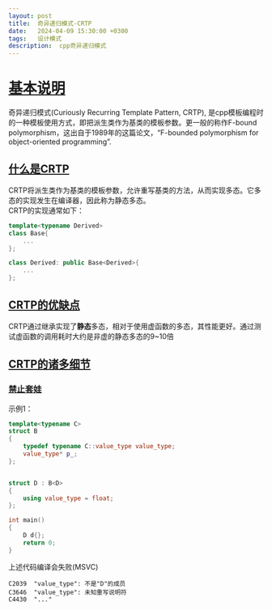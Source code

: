 ```yaml
---
layout: post
title:  奇异递归模式-CRTP
date:   2024-04-09 15:30:00 +0300
tags:   设计模式
description:  cpp奇异递归模式
---
```


# [基本说明](#基本说明)

奇异递归模式(Curiously Recurring Template Pattern, CRTP), 是cpp模板编程时的一种模板使用方式，即把派生类作为基类的模板参数。更一般的称作F-bound polymorphism，这出自于1989年的这篇论文，“F-bounded polymorphism for object-oriented programming”.

## [什么是CRTP](#什么是CRTP)
CRTP将派生类作为基类的模板参数，允许重写基类的方法，从而实现多态。它多态的实现发生在编译器，因此称为静态多态。   
CRTP的实现通常如下：   
```cpp
template<typename Derived> 
class Base{
    ...
};

class Derived: public Base<Derived>{
    ...
};
```

## [CRTP的优缺点](#CRTP的优缺点)
CRTP通过继承实现了**静态**多态，相对于使用虚函数的多态，其性能更好。通过测试虚函数的调用耗时大约是非虚的静态多态的9~10倍
## [CRTP的诸多细节](#CRTP的诸多细节)

### [禁止套娃](#禁止套娃)

示例1：
```cpp
template<typename C>
struct B
{
    typedef typename C::value_type value_type;
    value_type* p_;
};


struct D : B<D>
{
    using value_type = float;
};

int main()
{
    D d{};
    return 0;
}

```
上述代码编译会失败(MSVC)
```
C2039  "value_type": 不是"D"的成员
C3646  "value_type": 未知重写说明符
C4430  "..."
```


